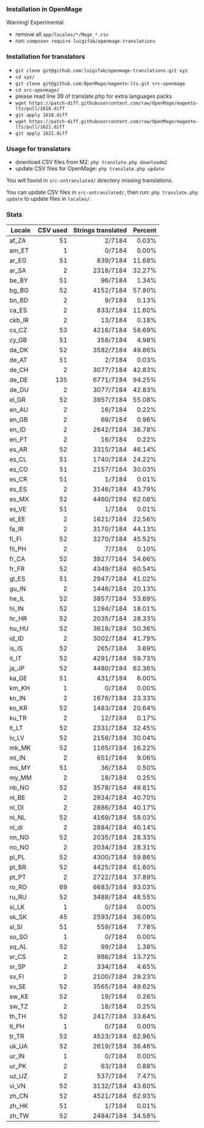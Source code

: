 ### Installation in OpenMage

Warning! Experimental.

- remove all `app/locales/*/Mage_*.csv`
- run: `composer require luigifab/openmage-translations`

### Installation for translators

- `git clone git@github.com:luigifab/openmage-translations.git xyz`
- `cd xyz/`
- `git clone git@github.com:OpenMage/magento-lts.git src-openmage`
- `cd src-openmage/`
- please read line 39 of translate.php for extra languages packs
- `wget https://patch-diff.githubusercontent.com/raw/OpenMage/magento-lts/pull/1618.diff`
- `git apply 1618.diff`
- `wget https://patch-diff.githubusercontent.com/raw/OpenMage/magento-lts/pull/1621.diff`
- `git apply 1621.diff`

### Usage for translators

- download CSV files from M2: `php translate.php downloadm2`
- update CSV files for OpenMage: `php translate.php update`

You will found in `src-untranslated/` directory missing translations.

You can update CSV files in `src-untranslated/`, then run: `php translate.php update` to update files in `locales/`.

### Stats

| Locale  | CSV used | Strings translated | Percent |
| ------- | --------:| ------------------:| -------:|
| af_ZA   |       51 |             2/7184 |   0.03% |
| am_ET   |        1 |             0/7184 |   0.00% |
| ar_EG   |       51 |           839/7184 |  11.68% |
| ar_SA   |        2 |          2318/7184 |  32.27% |
| be_BY   |       51 |            96/7184 |   1.34% |
| bg_BG   |       52 |          4152/7184 |  57.80% |
| bn_BD   |        2 |             9/7184 |   0.13% |
| ca_ES   |        2 |           833/7184 |  11.60% |
| ckb_IR  |        2 |            13/7184 |   0.18% |
| cs_CZ   |       53 |          4216/7184 |  58.69% |
| cy_GB   |       51 |           358/7184 |   4.98% |
| da_DK   |       52 |          3582/7184 |  49.86% |
| de_AT   |       51 |             2/7184 |   0.03% |
| de_CH   |        2 |          3077/7184 |  42.83% |
| de_DE   |      135 |          6771/7184 |  94.25% |
| de_DU   |        2 |          3077/7184 |  42.83% |
| el_GR   |       52 |          3957/7184 |  55.08% |
| en_AU   |        2 |            16/7184 |   0.22% |
| en_GB   |        2 |            69/7184 |   0.96% |
| en_ID   |        2 |          2642/7184 |  36.78% |
| en_PT   |        2 |            16/7184 |   0.22% |
| es_AR   |       52 |          3315/7184 |  46.14% |
| es_CL   |       51 |          1740/7184 |  24.22% |
| es_CO   |       51 |          2157/7184 |  30.03% |
| es_CR   |       51 |             1/7184 |   0.01% |
| es_ES   |        2 |          3146/7184 |  43.79% |
| es_MX   |       52 |          4460/7184 |  62.08% |
| es_VE   |       51 |             1/7184 |   0.01% |
| et_EE   |        2 |          1621/7184 |  22.56% |
| fa_IR   |        2 |          3170/7184 |  44.13% |
| fi_FI   |       52 |          3270/7184 |  45.52% |
| fil_PH  |        2 |             7/7184 |   0.10% |
| fr_CA   |       52 |          3927/7184 |  54.66% |
| fr_FR   |       52 |          4349/7184 |  60.54% |
| gl_ES   |       51 |          2947/7184 |  41.02% |
| gu_IN   |        2 |          1446/7184 |  20.13% |
| he_IL   |       52 |          3857/7184 |  53.69% |
| hi_IN   |       52 |          1294/7184 |  18.01% |
| hr_HR   |       52 |          2035/7184 |  28.33% |
| hu_HU   |       52 |          3618/7184 |  50.36% |
| id_ID   |        2 |          3002/7184 |  41.79% |
| is_IS   |       52 |           265/7184 |   3.69% |
| it_IT   |       52 |          4291/7184 |  59.73% |
| ja_JP   |       52 |          4480/7184 |  62.36% |
| ka_GE   |       51 |           431/7184 |   6.00% |
| km_KH   |        1 |             0/7184 |   0.00% |
| kn_IN   |        2 |          1676/7184 |  23.33% |
| ko_KR   |       52 |          1483/7184 |  20.64% |
| ku_TR   |        2 |            12/7184 |   0.17% |
| lt_LT   |       52 |          2331/7184 |  32.45% |
| lv_LV   |       52 |          2158/7184 |  30.04% |
| mk_MK   |       52 |          1165/7184 |  16.22% |
| ml_IN   |        2 |           651/7184 |   9.06% |
| ms_MY   |       51 |            36/7184 |   0.50% |
| my_MM   |        2 |            18/7184 |   0.25% |
| nb_NO   |       52 |          3578/7184 |  49.81% |
| nl_BE   |        2 |          2924/7184 |  40.70% |
| nl_DI   |        2 |          2886/7184 |  40.17% |
| nl_NL   |       52 |          4169/7184 |  58.03% |
| nl_di   |        2 |          2884/7184 |  40.14% |
| nn_NO   |       52 |          2035/7184 |  28.33% |
| no_NO   |        2 |          2034/7184 |  28.31% |
| pl_PL   |       52 |          4300/7184 |  59.86% |
| pt_BR   |       52 |          4425/7184 |  61.60% |
| pt_PT   |        2 |          2722/7184 |  37.89% |
| ro_RO   |       69 |          6683/7184 |  93.03% |
| ru_RU   |       52 |          3488/7184 |  48.55% |
| si_LK   |        1 |             0/7184 |   0.00% |
| sk_SK   |       45 |          2593/7184 |  36.09% |
| sl_SI   |       51 |           559/7184 |   7.78% |
| so_SO   |        1 |             0/7184 |   0.00% |
| sq_AL   |       52 |            99/7184 |   1.38% |
| sr_CS   |        2 |           986/7184 |  13.72% |
| sr_SP   |        2 |           334/7184 |   4.65% |
| sv_FI   |        2 |          2100/7184 |  29.23% |
| sv_SE   |       52 |          3565/7184 |  49.62% |
| sw_KE   |       52 |            19/7184 |   0.26% |
| sw_TZ   |        2 |            18/7184 |   0.25% |
| th_TH   |       52 |          2417/7184 |  33.64% |
| tl_PH   |        1 |             0/7184 |   0.00% |
| tr_TR   |       52 |          4523/7184 |  62.96% |
| uk_UA   |       52 |          2619/7184 |  36.46% |
| ur_IN   |        1 |             0/7184 |   0.00% |
| ur_PK   |        2 |            63/7184 |   0.88% |
| uz_UZ   |        2 |           537/7184 |   7.47% |
| vi_VN   |       52 |          3132/7184 |  43.60% |
| zh_CN   |       52 |          4521/7184 |  62.93% |
| zh_HK   |       51 |             1/7184 |   0.01% |
| zh_TW   |       52 |          2484/7184 |  34.58% |

